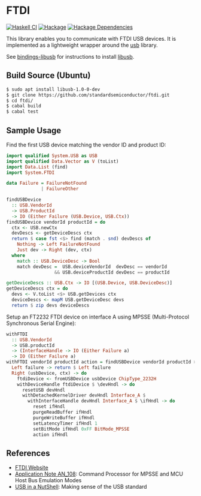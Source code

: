 # FTDI
[![Haskell CI](https://github.com/standardsemiconductor/ftdi/actions/workflows/haskell.yml/badge.svg)](https://github.com/standardsemiconductor/ftdi/actions/workflows/haskell.yml)
[![Hackage][hackage-badge]][hackage]
[![Hackage Dependencies][hackage-deps-badge]][hackage-deps]

This library enables you to communicate with FTDI USB devices. It is implemented as a lightweight wrapper around the [usb](https://hackage.haskell.org/package/usb) library.

See [bindings-libusb](https://hackage.haskell.org/package/bindings-libusb) for instructions to install [libusb](https://libusb.info).

## Build Source (Ubuntu)

```bash
$ sudo apt install libusb-1.0-0-dev
$ git clone https://github.com/standardsemiconductor/ftdi.git
$ cd ftdi/
$ cabal build
$ cabal test
```

## Sample Usage

Find the first USB device matching the vendor ID and product ID:

```haskell
import qualified System.USB as USB
import qualified Data.Vector as V (toList)
import Data.List (find)
import System.FTDI

data Failure = FailureNotFound
             | FailureOther

findUSBDevice 
  :: USB.VendorId 
  -> USB.ProductId 
  -> IO (Either Failure (USB.Device, USB.Ctx))
findUSBDevice vendorId productId = do
  ctx <- USB.newCtx
  devDescs <- getDeviceDescs ctx
  return $ case fst <$> find (match . snd) devDescs of
    Nothing -> Left FailureNotFound
    Just dev -> Right (dev, ctx)
  where
    match :: USB.DeviceDesc -> Bool
    match devDesc =  USB.deviceVendorId  devDesc == vendorId
                  && USB.deviceProductId devDesc == productId

getDeviceDescs :: USB.Ctx -> IO [(USB.Device, USB.DeviceDesc)]
getDeviceDescs ctx = do
  devs <- V.toList <$> USB.getDevices ctx
  deviceDescs <- mapM USB.getDeviceDesc devs
  return $ zip devs deviceDescs
```

Setup an FT2232 FTDI device on interface A using MPSSE (Multi-Protocol Synchronous Serial Engine):

```haskell
withFTDI 
  :: USB.VendorId 
  -> USB.productId
  -> (InterfaceHandle -> IO (Either Failure a) 
  -> IO (Either Failure a)
withFTDI vendorId productId action = findUSBDevice vendorId productId >>= \case
  Left failure -> return $ Left failure
  Right (usbDevice, ctx) -> do
    ftdiDevice <- fromUSBDevice usbDevice ChipType_2232H
    withDeviceHandle ftdiDevice $ \devHndl -> do
      resetUSB devHndl
      withDetachedKernelDriver devHndl Interface_A $
        withInterfaceHandle devHndl Interface_A $ \ifHndl -> do
          reset ifHndl
          purgeReadBuffer ifHndl
          purgeWriteBuffer ifHndl
          setLatencyTimer ifHndl 1
          setBitMode ifHndl 0xFF BitMode_MPSSE
          action ifHndl
```

## References
* [FTDI Website](https://ftdichip.com/)
* [Application Note AN_108](https://www.ftdichip.com/Support/Documents/AppNotes/AN_108_Command_Processor_for_MPSSE_and_MCU_Host_Bus_Emulation_Modes.pdf): Command Processor for MPSSE and MCU Host Bus Emulation Modes
* [USB in a NutShell](https://www.beyondlogic.org/usbnutshell/usb1.shtml): Making sense of the USB standard

[hackage]:            <https://hackage.haskell.org/package/ftdi>
[hackage-badge]:      <https://img.shields.io/hackage/v/ftdi.svg?color=success>
[hackage-deps-badge]: <https://img.shields.io/hackage-deps/v/ftdi.svg>
[hackage-deps]:       <http://packdeps.haskellers.com/feed?needle=ftdi>
